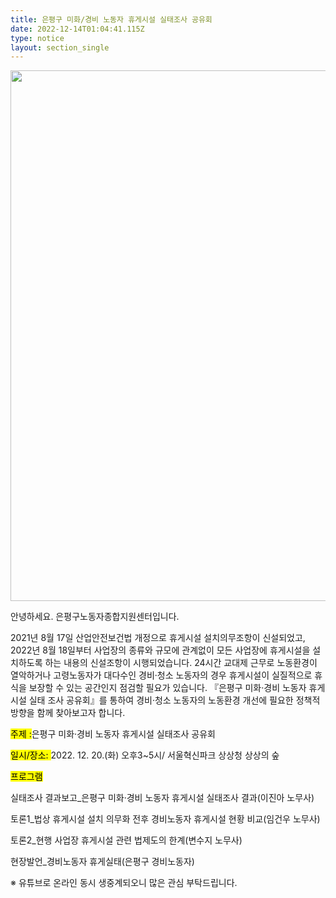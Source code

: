```yaml
---
title: ﻿은평구 미화/경비 노동자 휴게시설 실태조사 공유회
date: 2022-12-14T01:04:41.115Z
type: notice
layout: section_single
---
```

<p><img src="https://drive.tiny.cloud/1/engl1s97gj9hrxpoa7eh7z5f05ozxfm1box3nxkh4j7a43ei/2ee9e1c9-ddac-4046-a973-b22a090830bd" alt="" width="600" height="849" /></p>
<p id="SE-185c1283-2689-4aa2-8ea6-24bbcd18f0d2" class="se-text-paragraph se-text-paragraph-align-left se-is-text-paragraph-block-selected"><span id="SE-bca19d80-4927-4d40-a2c0-26e7dd7d1607" class="se-ff-nanumgothic se-fs15 __se-node">안녕하세요. 은평구노동자종합지원센터입니다.</span></p>
<p class="se-text-paragraph se-text-paragraph-align-left se-is-text-paragraph-block-selected"><span id="SE-cc013d03-5386-4ad4-917e-9a0c897607bd" class="se-ff-nanumgothic se-fs16 __se-node">2021년 8월 17일 산업안전보건법 개정으로 휴게시설 설치의무조항이 신설되었고, 2022년 8월 18일부터 사업장의 종류와 규모에 관계없이 모든 사업장에 휴게시설을 설치하도록 하는 내용의 신설조항이 시행되었습니다. 24시간 교대제 근무로 노동환경이 열악하거나 고령노동자가 대다수인 경비&middot;청소 노동자의 경우 휴게시설이 실질적으로 휴식을 보장할 수 있는 공간인지 점검할 필요가 있습니다. 『은평구 미화&middot;경비 노동자 휴게시설 실태 조사 공유회』를 통하여 경비&middot;청소 노동자의 노동환경 개선에 필요한 정책적 방향을 함께 찾아보고자 합니다.</span></p>
<p id="SE-b3815cb5-88e3-44f5-a444-6b2478d64270" class="se-text-paragraph se-text-paragraph-align-justify se-is-text-paragraph-block-selected"><span id="SE-573bd4fa-3a9e-4074-9fa8-9c4a04f85302" class="se-ff-nanumgothic se-fs16 __se-node"></span></p>
<p id="SE-a15df8f1-6edd-4d00-8354-66dd73e6f174" class="se-text-paragraph se-text-paragraph-align-center se-is-text-paragraph-block-selected"><span id="SE-168cc306-2600-49fd-b392-090e28b4c84b" class="se-ff-nanumbareunhipi se-fs19 se-highlight __se-node"><mark>주제 :</mark></span><span id="SE-658a5569-ee5b-4e53-a1e3-abe3770c9b7a" class="se-ff-nanumgothic se-fs19 __se-node">은평구 미화&middot;경비 노동자 휴게시설 실태조사 공유회</span></p>
<p id="SE-9920abf7-2596-48c9-b24b-7592dc3c77da" class="se-text-paragraph se-text-paragraph-align-center se-is-text-paragraph-block-selected"><span id="SE-56c65f45-bf23-4145-bc2d-5d6a0b4f342c" class="se-ff-nanumgothic se-fs19 __se-node"></span></p>
<p id="SE-f272a7f6-7e0c-480e-b150-5f4711a7c801" class="se-text-paragraph se-text-paragraph-align-center se-is-text-paragraph-block-selected"><span id="SE-a201209c-829e-4399-8481-bd8327af9446" class="se-ff-nanumbareunhipi se-fs19 se-highlight __se-node"><mark>일시/장소: </mark></span><span id="SE-93266071-8766-4028-8c0b-bfbf572e4daa" class="se-ff-nanumgothic se-fs19 __se-node">2022. 12. 20.(화) 오후3~5시/ 서울혁신파크 상상청 상상의 숲</span></p>
<p id="SE-ab632367-4840-4ebe-802c-b7a9f3f938d1" class="se-text-paragraph se-text-paragraph-align-center se-is-text-paragraph-block-selected"><span id="SE-e1e5250c-2ea9-4075-904b-ca1d3db4f6fe" class="se-ff-nanumgothic se-fs19 __se-node"></span></p>
<p id="SE-a989464f-ef47-49e0-a341-125a94ad1150" class="se-text-paragraph se-text-paragraph-align-center se-is-text-paragraph-block-selected"><span id="SE-ea57e6e7-1e38-4517-8bf4-8ce93b54968f" class="se-ff-nanumbareunhipi se-fs19 se-highlight __se-node"><mark>프로그램</mark></span></p>
<p id="SE-afd4e815-2602-4145-ad37-0ba753633643" class="se-text-paragraph se-text-paragraph-align-center se-is-text-paragraph-block-selected"><span id="SE-776d3714-4f38-42d7-99d3-24a27bef569a" class="se-ff-nanumgothic se-fs19 __se-node">실태조사 결과보고_은평구 미화&middot;경비 노동자 휴게시설 실태조사 결과(이진아 노무사)</span></p>
<p id="SE-9581f9d5-1799-4326-a6fb-9d5974d2abc6" class="se-text-paragraph se-text-paragraph-align-center se-is-text-paragraph-block-selected"><span id="SE-df42678f-f5d0-4f5d-8b61-be86c976aff2" class="se-ff-nanumgothic se-fs19 __se-node">토론1_법상 휴게시설 설치 의무화 전후 경비노동자 휴게시설 현황 비교(임건우 노무사)</span></p>
<p id="SE-e74586ab-896b-420c-979d-6364859bf71b" class="se-text-paragraph se-text-paragraph-align-center se-is-text-paragraph-block-selected"><span id="SE-c9b30aa4-a22d-4972-a897-cd1e955f0e9a" class="se-ff-nanumgothic se-fs19 __se-node">토론2_현행 사업장 휴게시설 관련 법제도의 한계(변수지 노무사)</span></p>
<p id="SE-d2ae730e-40b6-406f-88d0-e9d9d839dacd" class="se-text-paragraph se-text-paragraph-align-center se-is-text-paragraph-block-selected"><span id="SE-c2307717-fd78-49ed-9096-080112ac8b3d" class="se-ff-nanumgothic se-fs19 __se-node">현장발언_경비노동자 휴게실태(은평구 경비노동자)</span></p>
<p id="SE-4b8d9e05-46c4-410a-99d9-57cb3b84632d" class="se-text-paragraph se-text-paragraph-align-center se-is-text-paragraph-block-selected"><span id="SE-f8adad4a-491e-415c-9600-fd02807f2f72" class="se-ff-nanumgothic se-fs15 __se-node"></span></p>
<p id="SE-20c75bc1-b599-48cd-9aaa-108547840ced" class="se-text-paragraph se-text-paragraph-align-center se-is-text-paragraph-block-selected"><span id="SE-11e881ad-2ba1-487f-a961-a79759f0e3d2" class="se-ff-nanumgothic se-fs15 __se-node">※ 유튜브로 온라인 동시 생중계</span><span id="SE-49bd0578-291d-416e-8be6-53a68814c85e" class="se-ff-nanumgothic se-fs15 __se-node">되오니 많은 관심 부탁드립니다.</span></p>